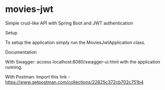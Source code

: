 # movies-jwt
Simple crud-like API with Spring Boot and JWT authentication


Setup

To setup the application simply run the MoviesJwtApplication class.

Documentation

With Swagger: access localhost:8080/swagger-ui.html with the application running.

With Postman: Import this link - https://www.getpostman.com/collections/22825c372cb702c751b4
